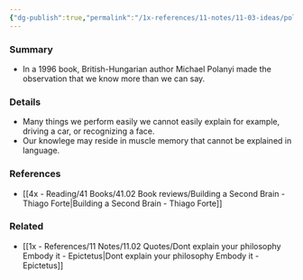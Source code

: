 ```yaml
---
{"dg-publish":true,"permalink":"/1x-references/11-notes/11-03-ideas/polanyi-paradox-we-know-more-than-we-can-explain/","title":"Polanyi Paradox - We know more than we can explain","created":"2024-02-14T20:18:25.503+03:00","updated":"2024-02-14T20:18:25.503+03:00"}
---
```



### Summary
- In a 1996 book, British-Hungarian author Michael Polanyi made the observation that we know more than we can say.

### Details
- Many things we perform easily we cannot easily explain for example, driving a car, or recognizing a face.
- Our knowlege may reside in muscle memory that cannot be explained in language.

### References
- [[4x - Reading/41 Books/41.02 Book reviews/Building a Second Brain - Thiago Forte\|Building a Second Brain - Thiago Forte]]


### Related
- [[1x - References/11 Notes/11.02 Quotes/Dont explain your philosophy Embody it - Epictetus\|Dont explain your philosophy Embody it - Epictetus]]
